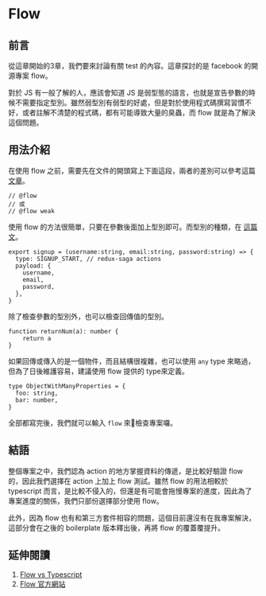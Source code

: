 # Flow

## 前言

從這章開始的3章，我們要來討論有關 test 的內容。這章探討的是 facebook 的開源專案 flow。

對於 JS 有一般了解的人，應該會知道 JS 是弱型態的語言，也就是宣告參數的時候不需要指定型別。雖然弱型別有弱型的好處，但是對於使用程式碼撰寫習慣不好，或者註解不清楚的程式碼，都有可能導致大量的臭蟲，而 flow 就是為了解決這個問題。

## 用法介紹

在使用 flow 之前，需要先在文件的開頭寫上下面這段，兩者的差別可以參考這篇 [文章](https://flowtype.org/docs/existing.html#weak-mode)。
```
// @flow
// 或
// @flow weak
```

使用 flow 的方法很簡單，只要在參數後面加上型別即可。而型別的種類，在 [這篇文](https://flowtype.org/docs/quick-reference.html#primitives)。

```
export signup = (username:string, email:string, password:string) => {
  type: SIGNUP_START, // redux-saga actions
  payload: {
    username,
    email,
    password,
  },
}
```

除了檢查參數的型別外，也可以檢查回傳值的型別。

```
function returnNum(a): number {
	return a
}
```
如果回傳或傳入的是一個物件，而且結構很複雜，也可以使用 ```any``` type 來略過，但為了日後維護容易，建議使用 flow 提供的 type來定義。

```
type ObjectWithManyProperties = {
  foo: string,
  bar: number,
}
```

全部都寫完後，我們就可以輸入 ```flow``` 來檢查專案囉。


## 結語

整個專案之中，我們認為 action 的地方掌握資料的傳遞，是比較好驗證 flow 的，因此我們選擇在 action 上加上 flow 測試。雖然 flow 的用法相較於 typescript 而言，是比較不侵入的，但還是有可能會拖慢專案的進度，因此為了專案進度的關係，我們只部份選擇部分使用 flow。

此外，因為 flow 也有和第三方套件相容的問題，這個目前還沒有在我專案解決，這部分會在之後的 boilerplate 版本釋出後，再將 flow 的覆蓋覆提升。

## 延伸閱讀

1. [Flow vs Typescript](https://djcordhose.github.io/flow-vs-typescript/2016_hhjs.html#/1)
2. [Flow 官方網站](https://flowtype.org/)